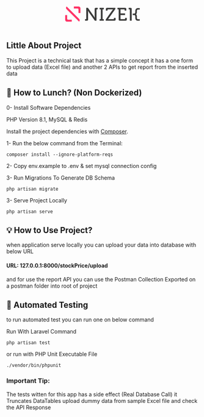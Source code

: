 <center>
<svg width="196px" height="80px" viewBox="0 0 146 30" version="1.1" xmlns="http://www.w3.org/2000/svg" xmlns:xlink="http://www.w3.org/1999/xlink">
    <desc>Created with Sketch.</desc>
    <defs></defs>
    <g id="SVG-Icons" stroke="none" stroke-width="1" fill="none" fill-rule="evenodd">
        <g id="svgexport-0-copy" fill-rule="nonzero">
            <path d="M141.628543,27.5 C140.486404,27.5 136.756998,27.0895636 136.756998,21.8105497 L136.756998,19.1544595 C136.756998,17.3296067 135.642784,16.8072331 135.161773,16.6662751 L131.766073,16.6579835 L131.766073,13.612186 L134.65144,13.612186 L134.933484,13.5824742 C135.007486,13.5679639 136.756998,13.3192145 136.756998,11.0141373 L136.756998,8.72011553 C136.756998,7.39137945 137.107459,3.05484922 141.628543,3.05484922 L145.501065,3.05484922 L145.501065,5.92375833 L141.798886,5.93066802 C140.514329,5.93066802 139.861578,6.88351621 139.861578,8.77470219 L139.861578,11.5123269 C139.861578,13.2929576 139.024521,14.3722534 138.326392,14.963724 L138.193748,15.08188 L138.329185,15.1931262 C139.028011,15.7749232 139.861578,16.8445455 139.861578,18.676308 L139.861578,21.7594179 C139.861578,23.6436943 140.514329,24.6020701 141.798886,24.6020701 L145.501065,24.6331639 L145.501065,27.5 L141.628543,27.5 Z M129.764773,4.76361903 L129.764773,27.5 L126.184069,27.5 L126.184069,6.32313921 C126.184069,5.79800171 125.897835,5.5485614 125.400069,5.5485614 L123.856506,5.5485614 L123.856506,2.5 L127.474909,2.5 C129.084098,2.5 129.764773,3.17162322 129.764773,4.76361903 Z M104.371802,5.5485614 L102.042843,5.5485614 L102.042843,2.5 L116.894145,2.5 C118.502635,2.5 119.183311,3.17162322 119.183311,4.76361903 L119.183311,7.91858986 L115.927236,7.91858986 L115.927236,6.32313921 C115.927236,5.79800171 115.641003,5.5485614 115.139049,5.5485614 L107.949016,5.5485614 L107.949016,13.3696554 L116.785935,13.3696554 L116.785935,16.4189078 L107.949016,16.4189078 L107.949016,23.6768607 C107.949016,24.1695226 108.235249,24.4562754 108.733015,24.4562754 L116.105958,24.4562754 C116.607912,24.4562754 116.894145,24.1695226 116.894145,23.6768607 L116.894145,22.085556 L120.183032,22.085556 L120.183032,25.2329261 C120.183032,26.8290678 119.505148,27.5 117.893866,27.5 L106.659572,27.5 C105.050384,27.5 104.371802,26.8290678 104.371802,25.2329261 L104.371802,5.5485614 Z M79.0863436,25.1638291 L91.5395719,7.81632625 C92.5406891,6.42954866 93.4342944,5.511249 93.4342944,5.511249 L93.4342944,5.4386971 C93.4342944,5.4386971 92.7557129,5.5485614 91.5395719,5.5485614 L83.4168389,5.5485614 C82.9169784,5.5485614 82.6307454,5.79800171 82.6307454,6.32313921 L82.6307454,7.91858986 L79.3753691,7.91858986 L79.3753691,4.76361903 C79.3753691,3.17162322 80.0525544,2.5 81.6638365,2.5 L97.8729998,2.5 L97.8729998,4.80507725 L85.3827706,22.1919654 C84.4186543,23.5697604 83.5229545,24.4562754 83.5229545,24.4562754 L83.5229545,24.5288272 C83.5229545,24.5288272 84.2050268,24.4562754 85.3827706,24.4562754 L94.2922951,24.4562754 C94.7921556,24.4562754 95.0783886,24.1695226 95.0783886,23.6768607 L95.0783886,22.085556 L98.3693695,22.085556 L98.3693695,25.2329261 C98.3693695,26.8290678 97.6914861,27.5 96.0809021,27.5 L79.0863436,27.5 L79.0863436,25.1638291 Z M67.074415,24.4562754 L69.5450941,24.4562754 L69.5450941,5.5485614 L67.074415,5.5485614 L67.074415,2.5 L75.4128699,2.5 L75.4128699,5.5485614 L72.9428888,5.5485614 L72.9428888,24.4562754 L75.4128699,24.4562754 L75.4128699,27.5 L67.074415,27.5 L67.074415,24.4562754 Z M38.75,24.4562754 L40.2872805,24.4562754 C40.7892354,24.4562754 41.0754683,24.1695226 41.0754683,23.6768607 L41.0754683,2.5 L44.3315428,2.5 L55.5658375,18.3308228 C56.4964436,19.6740692 57.6769801,21.7269424 57.6769801,21.7269424 L57.7509818,21.7269424 C57.7509818,21.7269424 57.4975609,19.749385 57.4975609,18.3308228 L57.4975609,4.76361903 C57.4975609,3.17162322 58.1775386,2.5 59.8251235,2.5 L63.4009411,2.5 L63.4009411,5.5485614 L61.8643589,5.5485614 C61.3610078,5.5485614 61.0782654,5.79800171 61.0782654,6.32313921 L61.0782654,27.5 L57.855003,27.5 L46.5844056,11.6712501 C45.6558938,10.3273127 44.5088676,8.27305769 44.5088676,8.27305769 L44.4390546,8.27305769 C44.4390546,8.27305769 44.6526821,10.2927642 44.6526821,11.6712501 L44.6526821,25.2329261 C44.6526821,26.8290678 43.9741006,27.5 42.3635166,27.5 L38.75,27.5 L38.75,24.4562754 Z" id="Nizek" fill="#3B3B3A"></path>
            <path d="M3.80569037,16.7523663 L3.80569037,23.9829018 C3.80569037,24.9039923 4.56025806,25.6513305 5.49140486,25.6513305 L12.8045517,25.6513305 L12.8045517,29.4210448 L3.62346485,29.4210448 C1.62206387,29.4210448 0,27.8151059 0,25.8347358 L0,16.7523663 L3.80569037,16.7523663 Z M25.9176036,12.6712188 L25.9176036,5.43611084 C25.9176036,4.51502029 25.1630359,3.7681901 24.2318891,3.7681901 L16.9197689,3.7681901 L16.9197689,0.000508047741 L26.101369,0.000508047741 C28.1012301,0.000508047741 29.723294,1.60593891 29.723294,3.58630901 L29.723294,12.6712188 L25.9176036,12.6712188 Z M27.3148371,29.189883 L27.0946265,29.4230769 L2.69591123,5.20088474 C1.9937013,4.50485932 1.61282428,3.55328591 1.63900315,2.56970547 C1.66723528,1.5866331 2.10201,0.657921826 2.84169165,0 L27.2404069,24.2013622 C28.6217278,25.571567 28.6545798,27.7795425 27.3148371,29.189883 Z" id="Nizek-Symol" fill="#FF3366"></path>
        </g>
    </g>
</svg>
</center>
    
## Little About Project
This Project is a technical task that has a simple concept it has a one form to upload data (Excel file) and another 2 APIs to get report from the inserted data


## 🚀 How to Lunch? (Non Dockerized)

0- Install Software Dependencies

PHP Version 8.1, MySQL & Redis

Install the project dependencies with [Composer](http://getcomposer.org/).

1- Run the below command from the Terminal:

    composer install --ignore-platform-reqs

2- Copy env.example to .env & set mysql connection config

3- Run Migrations To Generate DB Schema

    php artisan migrate

3- Serve Project Locally

    php artisan serve

## 💡 How to Use Project?
when application serve locally you can upload your data into database with below URL 

#### URL: 127.0.0.1:8000/stockPrice/upload

and for use the report API you can use the Postman Collection Exported on a postman folder into root of project

## 🧪 Automated Testing
to run automated test you can run one on below command

Run With Laravel Command

    php artisan test

or run with PHP Unit Executable File

    ./vendor/bin/phpunit

### Important Tip:
The tests witten for this app has a side effect (Real Database Call) it Truncates DataTables upload dummy data from sample Excel file and check the API Response
 
